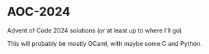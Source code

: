 # AOC-2024
Advent of Code 2024 solutions (or at least up to where I'll go)

This will probably be mostly OCaml, with maybe some C and Python.
